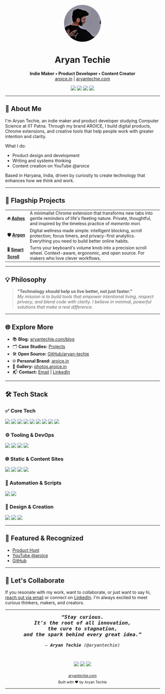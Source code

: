 
<p align="center">
  <img src="public/images/avatar.jpg" alt="Aryan Techie" width="120" style="border-radius: 50%;" />
</p>

<h1 align="center">Aryan Techie</h1>
<p align="center">
  <b>Indie Maker • Product Developer • Content Creator</b><br>
  <a href="https://aroice.in">aroice.in</a> | <a href="https://aryantechie.com">aryantechie.com</a>
</p>

<p align="center">
  </a>
  <a href="https://ie.linkedin.com/in/aryantechie"><img src="https://img.shields.io/badge/LinkedIn-aryantechie-0077B5?style=for-the-badge&logo=invision&logoColor=white" /></a>
  <a href="https://instagram.com/aryantechie"><img src="https://img.shields.io/badge/Instagram-@aryantechie-E4405F?style=for-the-badge&logo=instagram&logoColor=white" /></a>
  <a href="https://youtube.com/@aroice"><img src="https://img.shields.io/badge/YouTube-@aroice-FF0000?style=for-the-badge&logo=youtube&logoColor=white" /></a>
  <a href="mailto:aryan@aroice.in"><img src="https://img.shields.io/badge/Email-aryan@aroice.in-D14836?style=for-the-badge&logo=mail.ru&logoColor=white" /></a>
</p>


---

## 🚀 About Me

I'm Aryan Techie, an indie maker and product developer studying Computer Science at IIT Patna. Through my brand AROICE, I build digital products, Chrome extensions, and creative tools that help people work with greater intention and clarity.

What I do:

- Product design and development
- Writing and systems thinking
- Content creation on YouTube @aroice

Based in Haryana, India, driven by curiosity to create technology that enhances how we think and work.

---

## 🚩 Flagship Projects

<table>
  <tr>
    <td><b>🔥 <a href="https://ashes.aroice.in/">Ashes</a></b></td>
    <td>A minimalist Chrome extension that transforms new tabs into gentle reminders of life's fleeting nature. Private, thoughtful, and inspired by the timeless practice of <i>memento mori.</i></td>
  </tr>
  <tr>
    <td><b>🛡️ <a href="https://argon.aroice.in/">Argon</a></b></td>
    <td>Digital wellness made simple: intelligent blocking, scroll protection, focus timers, and privacy-first analytics. Everything you need to build better online habits.</td>
  </tr>
  <tr>
    <td><b>🎚️ <a href="https://smart-scroll.aroice.in/">Smart Scroll</a></b></td>
    <td>Turns your keyboard's volume knob into a precision scroll wheel. Context-aware, ergonomic, and open source. For makers who love clever workflows.</td>
  </tr>
</table>

---

## 💡 Philosophy

<blockquote>
  <b>"Technology should help us live better, not just faster."</b><br>
  <i>My mission is to build tools that empower intentional living, respect privacy, and blend code with clarity. I believe in minimal, powerful solutions that make a real difference.</i>
</blockquote>

---

## 🌐 Explore More

- 📚 <b>Blog:</b> [aryantechie.com/blog](https://aryantechie.com/blog)
- 🗂️ <b>Case Studies:</b> [Projects](https://aryantechie.com/work)
- 🛠️ <b>Open Source:</b> [GitHub/aryan-techie](https://github.com/aryan-techie)
- 🌐 <b>Personal Brand:</b> [aroice.in](https://aroice.in)
- 📸 <b>Gallery:</b> [photos.aroice.in](https://aroice.in/photos)
- 📬 <b>Contact:</b> [Email](mailto:aryan@aroice.in) | [LinkedIn](https://ie.linkedin.com/in/aryantechie)

---

## 🛠️ Tech Stack

<p>
  
  ### ✅ Core Tech

  <p>
    <img src="https://img.shields.io/badge/JavaScript-F7DF1E?style=for-the-badge&logo=javascript&logoColor=black" />
    <img src="https://img.shields.io/badge/TypeScript-007ACC?style=for-the-badge&logo=typescript&logoColor=white" />
    <img src="https://img.shields.io/badge/React-20232A?style=for-the-badge&logo=react&logoColor=61DAFB" />
    <img src="https://img.shields.io/badge/Next.js-000000?style=for-the-badge&logo=nextdotjs&logoColor=white" />
    <img src="https://img.shields.io/badge/Node.js-339933?style=for-the-badge&logo=nodedotjs&logoColor=white" />
    <img src="https://img.shields.io/badge/Tailwind%20CSS-06B6D4?style=for-the-badge&logo=tailwindcss&logoColor=white" />
    <img src="https://img.shields.io/badge/Firebase-FFCA28?style=for-the-badge&logo=firebase&logoColor=white" />
    <img src="https://img.shields.io/badge/MDX-1B1F23?style=for-the-badge&logo=mdx&logoColor=white" />
    <img src="https://img.shields.io/badge/Markdown-000000?style=for-the-badge&logo=markdown&logoColor=white" />
  </p>

  ### ⚙️ Tooling & DevOps

  <p>
    <img src="https://img.shields.io/badge/Git-F05032?style=for-the-badge&logo=git&logoColor=white" />
    <img src="https://img.shields.io/badge/GitHub-181717?style=for-the-badge&logo=github&logoColor=white" />
    <img src="https://img.shields.io/badge/Vercel-000000?style=for-the-badge&logo=vercel&logoColor=white" />
    <img src="https://img.shields.io/badge/Cloudflare-F38020?style=for-the-badge&logo=cloudflare&logoColor=white" />
  </p>

  ### 🌐 Static & Content Sites

  <p>
    <img src="https://img.shields.io/badge/Eleventy%20(11ty)-000000?style=for-the-badge&logo=eleventy&logoColor=white" />
    <img src="https://img.shields.io/badge/Chrome%20Extensions-4285F4?style=for-the-badge&logo=google-chrome&logoColor=white" />
    <img src="https://img.shields.io/badge/Firefox%20Addons-FF7139?style=for-the-badge&logo=firefox-browser&logoColor=white" />
    <img src="https://img.shields.io/badge/Notion-000000?style=for-the-badge&logo=notion&logoColor=white" />
  </p>

  ### 🤖 Automation & Scripts

  <p>
    <img src="https://img.shields.io/badge/AutoHotkey-334455?style=for-the-badge&logo=autohotkey&logoColor=white" />
    <img src="https://img.shields.io/badge/Python-3776AB?style=for-the-badge&logo=python&logoColor=white" />
  </p>

  ### 🎥 Design & Creation

  <p>
    <img src="https://img.shields.io/badge/Audacity-0000CC?style=for-the-badge&logo=audacity&logoColor=white" />
    <img src="https://img.shields.io/badge/FFmpeg-007808?style=for-the-badge&logo=ffmpeg&logoColor=white" />
    <img src="https://img.shields.io/badge/Adobe%20Premiere%20Pro-9999FF?style=for-the-badge&logo=airplayvideo&logoColor=white" />
  </p>

---

## 🏅 Featured & Recognized

- <a href="https://www.producthunt.com/@aryantechie">Product Hunt</a>
- <a href="https://youtube.com/@aroice">YouTube @aroice</a>
- <a href="https://github.com/aryan-techie">GitHub</a>

---

## 🤝 Let's Collaborate

If you resonate with my work, want to collaborate, or just want to say hi, [reach out via email](mailto:aryan@aroice.in) or connect on [LinkedIn](https://ie.linkedin.com/in/aryantechie). I'm always excited to meet curious thinkers, makers, and creators.

---

<p align="center">

  

  <em>
    <h3 align="center" style="font-family: 'Fira Code', 'JetBrains Mono', 'Cascadia Code', monospace; font-style: italic; margin-top: 0;">
      <b>“Stay curious.<br>
      It’s the root of all innovation,<br>
      the cure to stagnation,<br>
      and the spark behind every great idea.”</b>
    </h3>
  </em>
  <p align="center" style="font-family: 'Fira Code', 'JetBrains Mono', 'Cascadia Code', monospace; font-style: italic;">
    — <b>Aryan Techie</b> <a href="https://ie.linkedin.com/in/aryantechie" style="text-decoration:none;">(@aryantechie)</a>
  </p>

  <br>

  <p align="center">
    <a href="https://youtube.com/@aroice"><img src="https://img.shields.io/youtube/channel/subscribers/UCtLe5rM6QC8Kz4vCJwGwmJQ?label=Subscribe%20on%20YouTube&style=social" /></a>
    <a href="https://github.com/aryan-techie"><img src="https://img.shields.io/github/followers/aryan-techie?label=Follow%20on%20GitHub&style=social" /></a>
    <a href="https://twitter.com/aroicein"><img src="https://img.shields.io/twitter/follow/aroicein?label=Follow%20on%20Twitter&style=social" /></a>
  </p>
</p>
</p>

<p align="center">
  <sub>
  <a href="https://aryantechie.com">aryantechie.com</a> <br>  Built with ❤️ by Aryan Techie</sub>
</p>

---